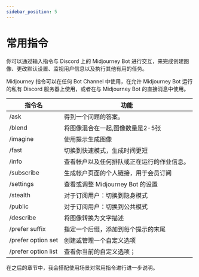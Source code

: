 ```yaml
---
sidebar_position: 5
---
```

# 常用指令

你可以通过输入指令与 Discord 上的 Midjourney Bot 进行交互，来完成创建图像、更改默认设置、监视用户信息以及执行其他有用的任务。

Midjourney 指令可以在任何 Bot Channel 中使用，在允许 Midjourney Bot 运行的私有 Discord 服务器上使用，或者在与 Midjourney Bot 的直接消息中使用。

|  指令名    | 功能     | 
| ----- | ----- | 
| /ask |  得到一个问题的答案。     |
|  /blend     |  将图像混合在一起,图像数量是2-5张    | 
| /imagine | 使用提示生成图像 |
|   /fast   |切换到快速模式，生成时间更短 | 
| /info | 查看帐户以及任何排队或正在运行的作业信息。|
| /subscribe | 生成帐户页面的个人链接，用于会员订阅 |
| /settings | 查看或调整 Midjourney Bot 的设置 | 
| /stealth | 对于订阅用户：切换到隐身模式|
| /public | 对于订阅用户：切换到公共模式|
|/describe | 将图像转换为文字描述 |
| /prefer suffix | 指定一个后缀，添加到每个提示的末尾 |
| /prefer option set | 创建或管理一个自定义选项 |
|/prefer option list |查看你当前的自定义选项；|

在之后的章节中，我会搭配使用场景对常用指令进行进一步说明。